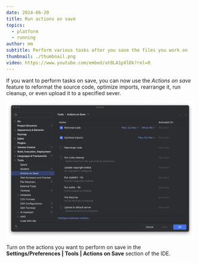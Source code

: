 ```yaml
---
date: 2024-06-20
title: Run actions on save
topics:
  - platform
  - running
author: mm
subtitle: Perform various tasks after you save the files you work on
thumbnail: ./thumbnail.png
video: https://www.youtube.com/embed/at0LA1pXlDk?rel=0
---
```


If you want to perform tasks on save, you can now use the _Actions on save_ feature to reformat the source code, optimize imports, rearrange it, run cleanup, or even upload it to a specified sever.

![action_on_save](./actions_on_save.png)


Turn on the actions you want to perform on save in the **Settings/Preferences | Tools | Actions on Save** section of the IDE.
